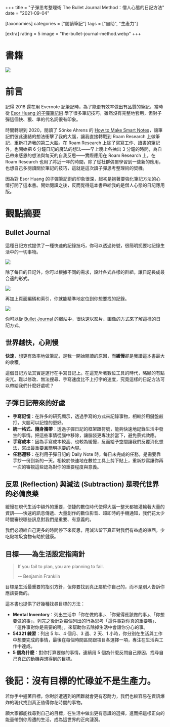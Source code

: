 +++
title = "子彈思考整理術 The Bullet Journal Method：僧人心態的日記方法"
date = "2021-09-04"

[taxonomies]
categories = ["閱讀筆記"]
tags = ["自助", "生產力"]

[extra]
rating = 5
image = "the-bullet-journal-method.webp"
+++

# 書籍

[![](the-bullet-journal-method.webp)](https://www.goodreads.com/book/show/39071691-the-bullet-journal-method)

# 前言

記得 2018 還在用 Evernote 記筆記時，為了能更有效率做出有品質的筆記，當時從 [Esor Huang 的子彈筆記術](https://www.playpcesor.com/2018/01/evernote-bullet-journal-1.html) 學了很多筆記技巧，雖然沒有完整地套用，但對子彈這個快、狠、準的代名詞很有印象。

時間轉眼到 2020，閱讀了 Sönke Ahrens 的 [How to Make Smart Notes](../how-to-take-smart-notes/)，讓筆記們彼此連結的想法衝擊了我的大腦，讓我直接轉戰到 Roam Research 上做筆記，重新打造我的第二大腦。在 Roam Research 上除了寫寫工作、讀書的筆記外，也開始把 6 分鐘日記的魔法的想法——早上晚上各抽出 3 分鐘的時間，為自己帶來感恩的想法與每天的自我反思——實際應用在 Roam Research 上。在 Roam Research 也用了將近一年的時間，除了從社群偶爾學習到一些新的應用，也想自己多閱讀關於筆記的技巧，這就是這次讀子彈思考整理術的契機。

因為對 Esor Huang 的子彈筆記術的印象很深，起初是抱著要強化筆記方法的心情打開了這本書。開始閱讀之後，反而覺得這本書帶給我的是僧人心態的日記應用版。

# 觀點摘要

## Bullet Journal

這種日記方式提供了一種快速的記錄技巧，你可以透過符號，很簡明扼要地記錄生活中的一切事物。

![](sign.webp)

除了每日的日記外，你可以根據不同的需求，設計各式各樣的群組，讓日記長成最合適的形式。

![](group.webp)

再加上頁面編碼和索引，你就能精準地定位到你想要找的記錄。

![](index.webp)

你可以從 [Bullet Journal](https://bulletjournal.com/pages/learn) 的網站中，很快速以影片、圖像的方式來了解這樣的日記方式。

## 世界越快，心則慢

**快速**，想更有效率地做筆記，是我一開始閱讀的原因，而**緩慢**卻是我讀這本書最大的收穫。

這個日記方法其實是運行在手寫日記上。在這充斥著數位工具的時代，略顯的有點突兀。難以修改、無法搜尋、手寫速度比不上打字的速度，究竟這樣的日記方法可以帶給我們什麼好處呢？

## 子彈日記帶來的好處

* **手寫記憶**：在許多的研究顯示，透過手寫的方式來記錄事物，相較於用鍵盤敲打，大腦可以記憶的更好。
* **統一格式、隨身攜帶**：透過子彈日記的框架跟符號，能夠快速地記錄生活中發生的事情。把這些事情從腦中移除，讓腦袋更專注於當下，避免蔡式效應。
* **手寫成本**：因為手寫成本較高、也較為緩慢，反而給予空間讓我們反覆消化想法，寫出最重要且簡明扼要的內容。
* **任務遷移**：在利用子彈日記的 Daily Note 時，每日未完成的任務，是需要靠手抄一份到新的一天。相較於快速地在數位工具上剪下貼上，重新抄寫讓你再一次的審視這些認為對你的重要程度與意義。

## 反思 (Reflection) 與減法 (Subtraction) 是現代世界的必備良藥

緩慢在現代生活中額外的重要，便捷的數位時代使得大腦一整天都被灌輸著大量的資訊——快速的訊息傳遞、大量創作的數位影音、超即時的手機通知，我們花太少時間審視哪些訊息對我們是重要、有意義的。

我們必須給自己更多的時間停下來反思，用減法留下真正對我們有益處的東西，少吃點垃圾食物有助於健康。

## 目標——為生活設定指南針

> If you fail to plan, you are planning to fail.
>
> -- Benjamin Franklin

目標是生活最重要的指引方針，但你要找到真正屬於你自己的，而不是別人告訴你應該要做的。

這本書也提供了好幾種找尋目標的方法：
* **Mental Inventory**：列出生活中「你在做的事」、「你覺得應該做的事」、「你想要做的事」，列完之後針對每個列出的行為思考「這件事對你真的重要嗎」、「這件事對你是需要的嗎」，來幫助你去除掉生活中會讓你分心的事。
* **54321 練習**：列出 5 年、4 個月、3 週、2 天、1 小時，你分別在生活與工作中想要完成的事情，最後在每個時間區間跟項目各選擇一項，專注在生活與工作中達成。
* **5 個為什麼**：對你打算要做的事情，連續用 5 個為什麼反問自己原因，找尋自己真正的動機與想得到的目標。

# 後記：沒有目標的忙碌並不是生產力。

若你手中握著目標，你對於遭遇到的困難就會更有忍耐力，我們也較容易在資訊爆炸的現代找到真正值得你花時間的事物。

願大家都能找尋到自己的目標，在生活中做出更有意識的選擇，進而把這樣正向的能量帶到你周遭的生活，成為這世界的正向漣漪。
